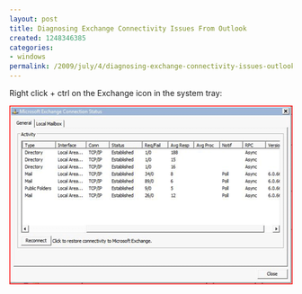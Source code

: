 ```yaml
---
layout: post
title: Diagnosing Exchange Connectivity Issues From Outlook
created: 1248346385
categories:
- windows
permalink: /2009/july/4/diagnosing-exchange-connectivity-issues-outlook
---
```

Right click + ctrl on the Exchange icon in the system tray:

<img alt="Exchange" width="527" height="318" src="/images/exch.gif" />
